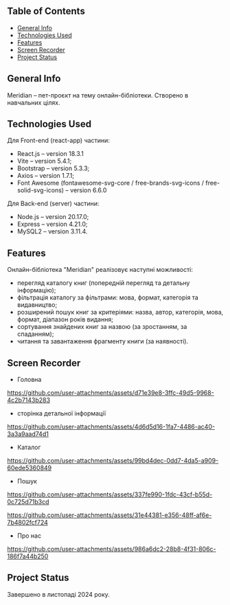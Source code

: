 ## Table of Contents
* [General Info](#general-information)
* [Technologies Used](#technologies-used)
* [Features](#features)
* [Screen Recorder](#screen-recorder)
* [Project Status](#project-status)

## General Info
Meridian – пет-проєкт на тему онлайн-бібліотеки. Створено в навчальних цілях.

## Technologies Used
Для Front-end (react-app) частини:
- React.js – version 18.3.1
- Vite – version 5.4.1;
- Bootstrap – version 5.3.3;
- Axios – version  1.7.1;
- Font Awesome (fontawesome-svg-core / free-brands-svg-icons / free-solid-svg-icons) – version 6.6.0

Для Back-end (server) частини:
- Node.js – version 20.17.0;
- Express – version 4.21.0;
- MySQL2 – version 3.11.4.

## Features
Онлайн-бібліотека "Meridian" реалізовує наступні можливості:
- перегляд каталогу книг (попередній перегляд та детальну інформацію);
- фільтрація каталогу за фільтрами: мова, формат, категорія та видавництво;
- розширений пошук книг за критеріями: назва, автор, категорія, мова, формат, діапазон років видання;
- сортування знайдених книг за назвою (за зростанням, за спаданням);
- читання та завантаження фрагменту книги (за наявності).
  
## Screen Recorder
- Головна

https://github.com/user-attachments/assets/d71e39e8-3ffc-49d5-9968-4c2b7143b283

- сторінка детальної інформації

https://github.com/user-attachments/assets/4d6d5d16-1fa7-4486-ac40-3a3a9aad74d1

- Каталог

https://github.com/user-attachments/assets/99bd4dec-0dd7-4da5-a909-60ede5360849

- Пошук

https://github.com/user-attachments/assets/337fe990-1fdc-43cf-b55d-0c725d71b3cd

https://github.com/user-attachments/assets/31e44381-e356-48ff-af6e-7b4802fcf724

- Про нас

https://github.com/user-attachments/assets/986a6dc2-28b8-4f31-806c-186f7a44b250

## Project Status
Завершено в листопаді 2024 року.
